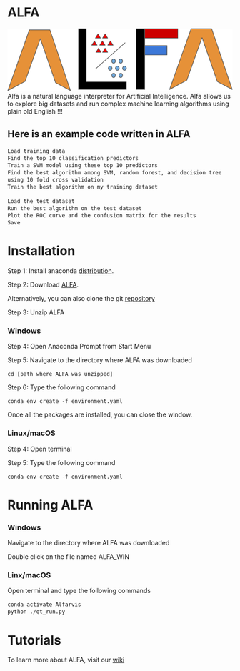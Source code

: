 # ALFA
![ALFA LOGO](https://github.com/alfarvis/ALFA/blob/master/ALFA.tif)
Alfa is a natural language interpreter for Artificial Intelligence.
Alfa allows us to explore big datasets and run complex machine learning algorithms using plain old English !!!

## Here is an example code written in ALFA
	Load training data
	Find the top 10 classification predictors
	Train a SVM model using these top 10 predictors
	Find the best algorithm among SVM, random forest, and decision tree using 10 fold cross validation
	Train the best algorithm on my training dataset

	Load the test dataset
	Run the best algorithm on the test dataset
	Plot the ROC curve and the confusion matrix for the results
	Save  

# Installation
Step 1: Install anaconda [distribution](https://www.anaconda.com/enterprise/?gclid=Cj0KCQjwlv_XBRDrARIsAH-iRJRs4Z2f4a9RqhkFkI3xryMwrPEOknxk3OOhNbrk9GqYmaj00kL3XUMaAik1EALw_wcB).

Step 2: Download [ALFA](https://github.com/alfarvis/ALFA/archive/master.zip).

Alternatively, you can also clone the git [repository](https://github.com/alfarvis/ALFA)

Step 3: Unzip ALFA 

### Windows
Step 4: Open Anaconda Prompt from Start Menu

Step 5: Navigate to the directory where ALFA was downloaded 

	cd [path where ALFA was unzipped]

Step 6: Type the following command

	conda env create -f environment.yaml
	
Once all the packages are installed, you can close the window. 

### Linux/macOS
Step 4: Open terminal 

Step 5: Type the following command

	conda env create -f environment.yaml
	
# Running ALFA



### Windows

Navigate to the directory where ALFA was downloaded

Double click on the file named ALFA_WIN

### Linx/macOS

Open terminal and type the following commands

	conda activate Alfarvis
	python ./qt_run.py

# Tutorials
To learn more about ALFA, visit our [wiki](https://github.com/Alfarvis/ALFA/wiki)
